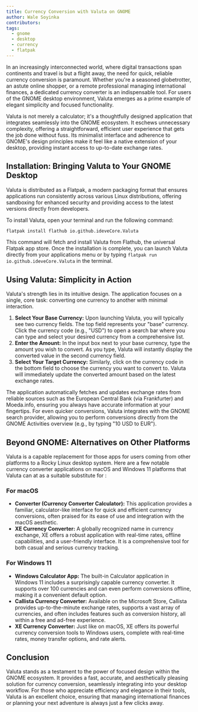 ```yaml
---
title: Currency Conversion with Valuta on GNOME
author: Wale Soyinka
contributors:
tags:
  - gnome
  - desktop
  - currency
  - flatpak
---
```


In an increasingly interconnected world, where digital transactions span continents and travel is but a flight away, the need for quick, reliable currency conversion is paramount. Whether you're a seasoned globetrotter, an astute online shopper, or a remote professional managing international finances, a dedicated currency converter is an indispensable tool. For users of the GNOME desktop environment, Valuta emerges as a prime example of elegant simplicity and focused functionality.

Valuta is not merely a calculator; it's a thoughtfully designed application that integrates seamlessly into the GNOME ecosystem. It eschews unnecessary complexity, offering a straightforward, efficient user experience that gets the job done without fuss. Its minimalist interface and adherence to GNOME's design principles make it feel like a native extension of your desktop, providing instant access to up-to-date exchange rates.

## Installation: Bringing Valuta to Your GNOME Desktop

Valuta is distributed as a Flatpak, a modern packaging format that ensures applications run consistently across various Linux distributions, offering sandboxing for enhanced security and providing access to the latest versions directly from developers.

To install Valuta, open your terminal and run the following command:

```bash
flatpak install flathub io.github.ideveCore.Valuta
```

This command will fetch and install Valuta from Flathub, the universal Flatpak app store. Once the installation is complete, you can launch Valuta directly from your applications menu or by typing `flatpak run io.github.ideveCore.Valuta` in the terminal.

## Using Valuta: Simplicity in Action

Valuta's strength lies in its intuitive design. The application focuses on a single, core task: converting one currency to another with minimal interaction.

1. **Select Your Base Currency:** Upon launching Valuta, you will typically see two currency fields. The top field represents your "base" currency. Click the currency code (e.g., "USD") to open a search bar where you can type and select your desired currency from a comprehensive list.
2. **Enter the Amount:** In the input box next to your base currency, type the amount you wish to convert. As you type, Valuta will instantly display the converted value in the second currency field.
3. **Select Your Target Currency:** Similarly, click on the currency code in the bottom field to choose the currency you want to convert to. Valuta will immediately update the converted amount based on the latest exchange rates.

The application automatically fetches and updates exchange rates from reliable sources such as the European Central Bank (via Frankfurter) and Moeda.info, ensuring you always have accurate information at your fingertips. For even quicker conversions, Valuta integrates with the GNOME search provider, allowing you to perform conversions directly from the GNOME Activities overview (e.g., by typing "10 USD to EUR").

## Beyond GNOME: Alternatives on Other Platforms

Valuta is a capable replacement for those apps for users coming from other platforms to a Rocky Linux desktop system. Here are a few notable currency converter applications on macOS and Windows 11 platforms that Valuta can at as a suitable substitute for :

### For macOS

* **Converter (Currency Converter Calculator):** This application provides a familiar, calculator-like interface for quick and efficient currency conversions, often praised for its ease of use and integration with the macOS aesthetic.
* **XE Currency Converter:** A globally recognized name in currency exchange, XE offers a robust application with real-time rates, offline capabilities, and a user-friendly interface. It is a comprehensive tool for both casual and serious currency tracking.

### For Windows 11

* **Windows Calculator App:** The built-in Calculator application in Windows 11 includes a surprisingly capable currency converter. It supports over 100 currencies and can even perform conversions offline, making it a convenient default option.
* **Callista Currency Converter:** Available on the Microsoft Store, Callista provides up-to-the-minute exchange rates, supports a vast array of currencies, and often includes features such as conversion history, all within a free and ad-free experience.
* **XE Currency Converter:** Just like on macOS, XE offers its powerful currency conversion tools to Windows users, complete with real-time rates, money transfer options, and rate alerts.

## Conclusion

Valuta stands as a testament to the power of focused design within the GNOME ecosystem. It provides a fast, accurate, and aesthetically pleasing solution for currency conversion, seamlessly integrating into your desktop workflow. For those who appreciate efficiency and elegance in their tools, Valuta is an excellent choice, ensuring that managing international finances or planning your next adventure is always just a few clicks away.

